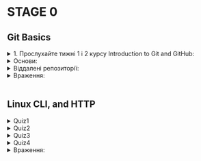 # STAGE 0

## Git Basics

<details>
<summary>1. Прослухайте тижні 1 і 2 курсу Introduction to Git and GitHub:</summary>

![screenshot](img/Week1.PNG)

![screenshot](img/Week2.PNG)

</details>

<details>
<summary>Основи:</summary>

![screenshot](img/%D0%A1%D0%BD%D0%B8%D0%BC%D0%BE%D0%BA1.JPG)

</details>

<details>

<summary>Віддалені репозиторії:</summary>

![screenshot](img/%D0%A1%D0%BD%D0%B8%D0%BC%D0%BE%D0%BA2.JPG)

</details>
<details>
<summary>Враження:</summary>

#### До цього ніколи не доводилося мати справи із Git/Github, початкові команди цілком зрозумілі, а ось жонглювання комітами та робота із віддаленими репозиторіями, як на мене - є більш складними та потребують більше часу для зрозуміння, сподіваюсь із практикою розуміння й рівень моїх вмінь дійде до автоматизму.

#### Не зважаючи на всі складнощі мені сподобалося працювати із новими для себе технологіями 🙂

</details>
</br>

## Linux CLI, and HTTP
<details>
<summary>Quiz1</summary>

![screenshot](task_linux_cli/quizNumber1.png)
</details>
<details>
<summary>Quiz2</summary>

![screenshot](task_linux_cli/quizNumber2.png))
</details>
<details>
<summary>Quiz3</summary>

![screenshot](task_linux_cli/quizNumber3.png))
</details>
<details>
<summary>Quiz4</summary>

![screenshot](task_linux_cli/quizNumber4.png))
</details>

</details>
<details>
<summary>Враження:</summary>

## 1. Linux Survival (4 modules):
#### В загальному я вже був ознайомлений із командами, що були перераховані у перших 2 модулях але не використовував їх досить часто, тому було корисно пригадати та використати їх на практиці знову.

#### Команди, що були продемонстровані у модулі 3/4 були для мене новими, тому потребують більше практики для того, щоб комфортно їх використовувати.

#### Сподобалася візуалізація, що була продемонстрована у цьому ресурсі, яка дозволяє краще розуміти хід виконання тієї чи іншої команди. В майбутньому, коли доведеться працювати із Linux буде корисним зазирнути туди знову й освіжити свої знання.

